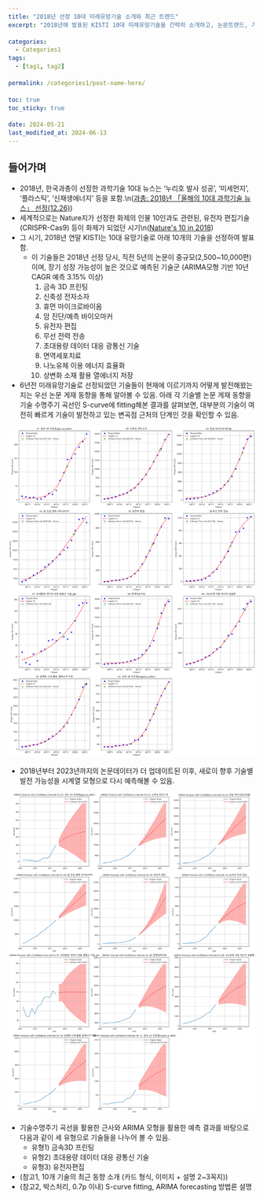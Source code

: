 ```yaml
---
title: "2018년 선정 10대 미래유망기술 소개와 최근 트렌드"
excerpt: "2018년에 발표된 KISTI 10대 미래유망기술을 간략히 소개하고, 논문트렌드, 기술수명주기, 통계적 예측 등을 간단히 제공"

categories:
  - Categories1
tags:
  - [tag1, tag2]

permalink: /categories1/post-name-here/

toc: true
toc_sticky: true

date: 2024-05-21
last_modified_at: 2024-06-13
---
```


## 들어가며

- 2018년, 한국과총이 선정한 과학기술 10대 뉴스는 ‘누리호 발사 성공’, ‘미세먼지’, ‘플라스틱’, ‘신재생에너지’ 등을 포함.\n([과총: 2018년 「올해의 10대 과학기술 뉴스」 선정(12.26)](https://www.kofst.or.kr/bbsview.bit?sys_type=0000&menu_code=601100&bid=BBS_06_04&bbs_no=311&page=1&sfield=SUBJECT&stext=))
- 세계적으로는 Nature지가 선정한 화제의 인물 10인과도 관련된, 유전자 편집기술(CRISPR-Cas9) 등이 화제가 되었던 시기\n([Nature's 10 in 2018](https://www.nature.com/immersive/d41586-018-07683-5/index.html))
- 그 시기, 2018년 연말 KISTI는 10대 유망기술로 아래 10개의 기술을 선정하여 발표함.
    - 이 기술들은 2018년 선정 당시, 직전 5년의 논문이 중규모(2,500~10,000편)이며, 장기 성장 가능성이 높은 것으로 예측된 기술군 (ARIMA모형 기반 10년 CAGR 예측 3.15% 이상)
      1. 금속 3D 프린팅
      2. 신축성 전자소자
      3. 휴먼 마이크로바이옴
      4. 암 진단/예측 바이오마커
      5. 유전자 편집
      6. 무선 전력 전송
      7. 초대용량 데이터 대응 광통신 기술
      8. 면역세포치료
      9. 나노유체 이용 에너지 효율화
      10. 상변화 소재 활용 열에너지 저장
- 6년전 미래유망기술로 선정되었던 기술들이 현재에 이르기까지 어떻게 발전해왔는지는 우선 논문 게재 동향을 통해 알아볼 수 있음. 아래 각 기술별 논문 게재 동향을 기술 수명주기 곡선인 S-curve에 fitting해본 결과를 살펴보면, 대부분의 기술이 여전히 빠르게 기술이 발전하고 있는 변곡점 근처의 단계인 것을 확인할 수 있음.

![2006~2023 WoS 논문 trend](/assets/images/curve_fitting_test4.png)

- 2018년부터 2023년까지의 논문데이터가 더 업데이트된 이후, 새로이 향후 기술별 발전 가능성을 시계열 모형으로 다시 예측해볼 수 있음.

![2018 ARIMA모형기반 재예측](/assets/images/arima_forecast_test2.png)

- 기술수명주기 곡선을 활용한 근사와 ARIMA 모형을 활용한 예측 결과를 바탕으로 다음과 같이 세 유형으로 기술들을 나누어 볼 수 있음.
    - 유형1) 금속3D 프린팅
    - 유형2) 초대용량 데이터 대응 광통신 기술
    - 유형3) 유전자편집
- (참고1, 10개 기술의 최근 동향 소개 (카드 형식, 이미지 + 설명 2~3꼭지))
- (참고2, 박스처리, 0.7p 이내) S-curve fitting, ARIMA forecasting 방법론 설명